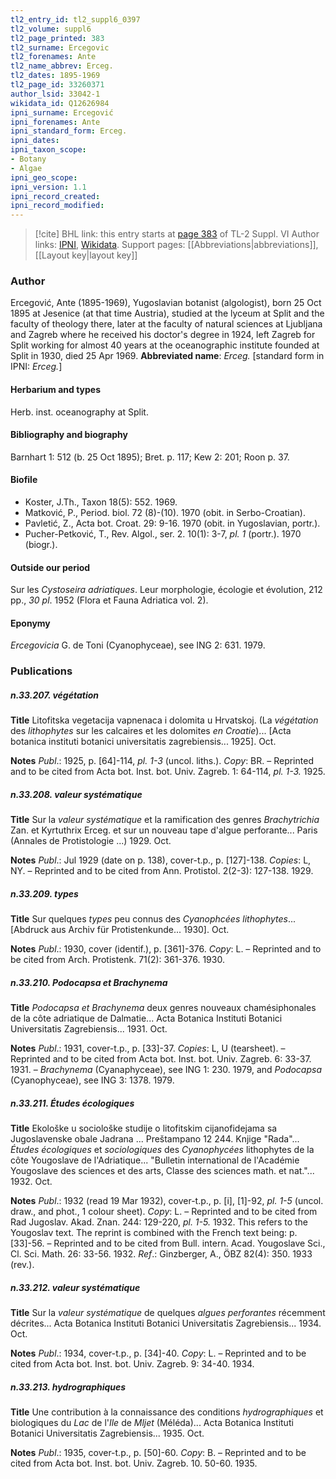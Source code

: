 ```yaml
---
tl2_entry_id: tl2_suppl6_0397
tl2_volume: suppl6
tl2_page_printed: 383
tl2_surname: Ercegovic
tl2_forenames: Ante
tl2_name_abbrev: Erceg.
tl2_dates: 1895-1969
tl2_page_id: 33260371
author_lsid: 33042-1
wikidata_id: Q12626984
ipni_surname: Ercegović
ipni_forenames: Ante
ipni_standard_form: Erceg.
ipni_dates: 
ipni_taxon_scope: 
- Botany
- Algae
ipni_geo_scope: 
ipni_version: 1.1
ipni_record_created: 
ipni_record_modified:
---
```


> [!cite] BHL link: this entry starts at [page 383](https://www.biodiversitylibrary.org/page/33260371) of TL-2 Suppl. VI
> Author links: [IPNI](https://www.ipni.org/a/33042-1), [Wikidata](https://www.wikidata.org/wiki/Q12626984). Support pages: [[Abbreviations|abbreviations]], [[Layout key|layout key]]

### Author

Ercegović, Ante (1895-1969), Yugoslavian botanist (algologist), born 25 Oct 1895 at Jesenice (at that time Austria), studied at the lyceum at Split and the faculty of theology there, later at the faculty of natural sciences at Ljubljana and Zagreb where he received his doctor's degree in 1924, left Zagreb for Split working for almost 40 years at the oceanographic institute founded at Split in 1930, died 25 Apr 1969. 
**Abbreviated name**: *Erceg.* \[standard form in IPNI: *Erceg.*\]

#### Herbarium and types

Herb. inst. oceanography at Split.

#### Bibliography and biography

Barnhart 1: 512 (b. 25 Oct 1895); Bret. p. 117; Kew 2: 201; Roon p. 37.

#### Biofile

- Koster, J.Th., Taxon 18(5): 552. 1969.
- Matković, P., Period. biol. 72 (8)-(10). 1970 (obit. in Serbo-Croatian).
- Pavletić, Z., Acta bot. Croat. 29: 9-16. 1970 (obit. in Yugoslavian, portr.).
- Pucher-Petković, T., Rev. Algol., ser. 2. 10(1): 3-7, *pl. 1* (portr.). 1970 (biogr.).

#### Outside our period

Sur les *Cystoseira adriatiques*. Leur morphologie, écologie et évolution, 212 pp., *30 pl*. 1952 (Flora et Fauna Adriatica vol. 2).

#### Eponymy

*Ercegovicia* G. de Toni (Cyanophyceae), see ING 2: 631. 1979.

### Publications

##### n.33.207. végétation

**Title**
Litofitska vegetacija vapnenaca i dolomita u Hrvatskoj. (La *végétation* des *lithophytes* sur les calcaires et les dolomites *en Croatie*)... \[Acta botanica instituti botanici universitatis zagrebiensis... 1925\]. Oct.

**Notes**
*Publ*.: 1925, p. \[64\]-114, *pl. 1-3* (uncol. liths.). *Copy*: BR. – Reprinted and to be cited from Acta bot. Inst. bot. Univ. Zagreb. 1: 64-114, *pl. 1-3.* 1925.

##### n.33.208. valeur systématique

**Title**
Sur la *valeur systématique* et la ramification des genres *Brachytrichia* Zan. et Kyrtuthrix Erceg. et sur un nouveau tape d'algue perforante... Paris (Annales de Protistologie ...) 1929. Oct.

**Notes**
*Publ*.: Jul 1929 (date on p. 138), cover-t.p., p. \[127\]-138. *Copies*: L, NY. – Reprinted and to be cited from Ann. Protistol. 2(2-3): 127-138. 1929.

##### n.33.209. types

**Title**
Sur quelques *types* peu connus des *Cyanophcées lithophytes*... \[Abdruck aus Archiv für Protistenkunde... 1930\]. Oct.

**Notes**
*Publ*.: 1930, cover (identif.), p. \[361\]-376. *Copy*: L. – Reprinted and to be cited from Arch. Protistenk. 71(2): 361-376. 1930.

##### n.33.210. Podocapsa et Brachynema

**Title**
*Podocapsa et Brachynema* deux genres nouveaux chamésiphonales de la côte adriatique de Dalmatie... Acta Botanica Instituti Botanici Universitatis Zagrebiensis... 1931. Oct.

**Notes**
*Publ*.: 1931, cover-t.p., p. \[33\]-37. *Copies*: L, U (tearsheet). – Reprinted and to be cited from Acta bot. Inst. bot. Univ. Zagreb. 6: 33-37. 1931. – *Brachynema* (Cyanaphyceae), see ING 1: 230. 1979, and *Podocapsa* (Cyanophyceae), see ING 3: 1378. 1979.

##### n.33.211. Études écologiques

**Title**
Ekološke u sociološke studije o litofitskim cijanofidejama sa Jugoslavenske obale Jadrana ... Preštampano 12 244. Knjige "Rada"... *Études écologiques* et *sociologiques* des *Cyanophycées* lithophytes de la côte Yougoslave de l'Adriatique... "Bulletin international de l'Académie Yougoslave des sciences et des arts, Classe des sciences math. et nat."... 1932. Oct.

**Notes**
*Publ*.: 1932 (read 19 Mar 1932), cover-t.p., p. \[i\], \[1\]-92, *pl. 1-5* (uncol. draw., and phot., 1 colour sheet). *Copy*: L. – Reprinted and to be cited from Rad Jugoslav. Akad. Znan. 244: 129-220, *pl. 1-5.* 1932. This refers to the Yougoslav text. The reprint is combined with the French text being: p. \[33\]-56. – Reprinted and to be cited from Bull. intern. Acad. Yougoslave Sci., Cl. Sci. Math. 26: 33-56. 1932.
*Ref*.: Ginzberger, A., ÖBZ 82(4): 350. 1933 (rev.).

##### n.33.212. valeur systématique

**Title**
Sur la *valeur systématique* de quelques *algues perforantes* récemment décrites... Acta Botanica Instituti Botanici Universitatis Zagrebiensis... 1934. Oct.

**Notes**
*Publ*.: 1934, cover-t.p., p. \[34\]-40. *Copy*: L. – Reprinted and to be cited from Acta bot. Inst. bot. Univ. Zagreb. 9: 34-40. 1934.

##### n.33.213. hydrographiques

**Title**
Une contribution à la connaissance des conditions *hydrographiques* et biologiques du *Lac* de l'*Ile* de *Mljet* (Méléda)... Acta Botanica Instituti Botanici Universitatis Zagrebiensis... 1935. Oct.

**Notes**
*Publ*.: 1935, cover-t.p., p. \[50\]-60. *Copy*: B. – Reprinted and to be cited from Acta bot. Inst. bot. Univ. Zagreb. 10. 50-60. 1935.

